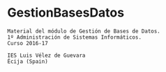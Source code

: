# GestionBasesDatos

```
Material del módulo de Gestión de Bases de Datos.
1º Administración de Sistemas Informáticos.
Curso 2016-17

IES Luis Vélez de Guevara
Écija (Spain)
```
